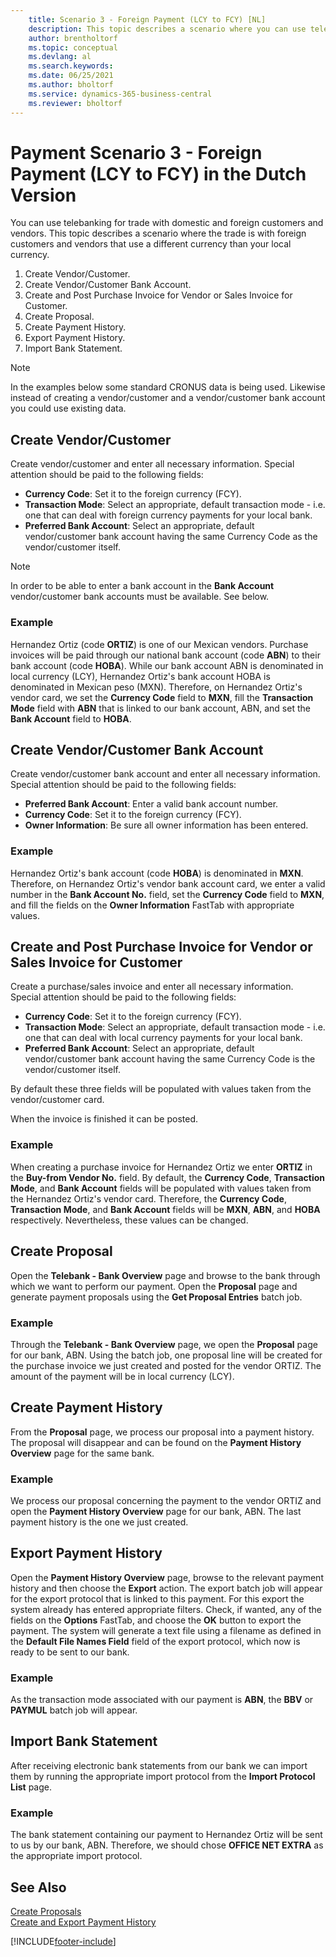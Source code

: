 ```yaml
---
    title: Scenario 3 - Foreign Payment (LCY to FCY) [NL]
    description: This topic describes a scenario where you can use telebanking for trade with domestic and foreign customers and vendors.
    author: brentholtorf
    ms.topic: conceptual
    ms.devlang: al
    ms.search.keywords:
    ms.date: 06/25/2021
    ms.author: bholtorf
    ms.service: dynamics-365-business-central
    ms.reviewer: bholtorf
---
```

# Payment Scenario 3 - Foreign Payment (LCY  to FCY) in the Dutch Version
You can use telebanking for trade with domestic and foreign customers and vendors. This topic describes a scenario where the trade is with foreign customers and vendors that use a different currency than your local currency.  

1.  Create Vendor/Customer.  
2.  Create Vendor/Customer Bank Account.  
3.  Create and Post Purchase Invoice for Vendor or Sales Invoice for Customer.  
4.  Create Proposal.  
5.  Create Payment History.  
6.  Export Payment History.  
7.  Import Bank Statement.  

> [!NOTE]  
>  In the examples below some standard CRONUS data is being used. Likewise instead of creating a vendor/customer and a vendor/customer bank account you could use existing data.  

## Create Vendor/Customer  
 Create vendor/customer and enter all necessary information. Special attention should be paid to the following fields:  

- **Currency Code**: Set it to the foreign currency (FCY).  
- **Transaction Mode**: Select an appropriate, default transaction mode - i.e. one that can deal with foreign currency payments for your local bank.  
- **Preferred Bank Account**: Select an appropriate, default vendor/customer bank account having the same Currency Code as the vendor/customer itself.  

> [!NOTE]  
>  In order to be able to enter a bank account in the **Bank Account** vendor/customer bank accounts must be available. See below.  

### Example  
Hernandez Ortiz (code **ORTIZ**) is one of our Mexican vendors. Purchase invoices will be paid through our national bank account (code **ABN**) to their bank account (code **HOBA**). While our bank account ABN is denominated in local currency (LCY), Hernandez Ortiz's bank account HOBA is denominated in Mexican peso (MXN). Therefore, on Hernandez Ortiz's vendor card, we set the **Currency Code** field to **MXN**, fill the **Transaction Mode** field with **ABN** that is linked to our bank account, ABN, and set the **Bank Account** field to **HOBA**.  

## Create Vendor/Customer Bank Account  
Create vendor/customer bank account and enter all necessary information. Special attention should be paid to the following fields:  

- **Preferred Bank Account**: Enter a valid bank account number.  
- **Currency Code**: Set it to the foreign currency (FCY).  
- **Owner Information**: Be sure all owner information has been entered.  

### Example  
Hernandez Ortiz's bank account (code **HOBA**) is denominated in **MXN**. Therefore, on Hernandez Ortiz's vendor bank account card, we enter a valid number in the **Bank Account No.** field, set the **Currency Code** field to **MXN**, and fill the fields on the **Owner Information** FastTab with appropriate values.  

## Create and Post Purchase Invoice for Vendor or Sales Invoice for Customer  
Create a purchase/sales invoice and enter all necessary information. Special attention should be paid to the following fields:  

- **Currency Code**: Set it to the foreign currency (FCY).  
- **Transaction Mode**: Select an appropriate, default transaction mode - i.e. one that can deal with local currency payments for your local bank.  
- **Preferred Bank Account**: Select an appropriate, default vendor/customer bank account having the same Currency Code is the vendor/customer itself.  

By default these three fields will be populated with values taken from the vendor/customer card.  

When the invoice is finished it can be posted.  

### Example  
When creating a purchase invoice for Hernandez Ortiz we enter **ORTIZ** in the **Buy-from Vendor No.** field. By default, the **Currency Code**, **Transaction Mode**, and **Bank Account** fields will be populated with values taken from the Hernandez Ortiz's vendor card. Therefore, the **Currency Code**, **Transaction Mode**, and **Bank Account** fields will be **MXN**, **ABN**, and **HOBA** respectively. Nevertheless, these values can be changed.  

## Create Proposal  
Open the **Telebank - Bank Overview** page and browse to the bank through which we want to perform our payment. Open the **Proposal** page and generate payment proposals using the **Get Proposal Entries** batch job.  

### Example  
Through the **Telebank - Bank Overview** page, we open the **Proposal** page for our bank, ABN. Using the batch job, one proposal line will be created for the purchase invoice we just created and posted for the vendor ORTIZ. The amount of the payment will be in local currency (LCY).  

## Create Payment History  
From the **Proposal** page, we process our proposal into a payment history. The proposal will disappear and can be found on the **Payment History Overview** page for the same bank.  

### Example  
We process our proposal concerning the payment to the vendor ORTIZ and open the **Payment History Overview** page for our bank, ABN. The last payment history is the one we just created.  

## Export Payment History  
Open the **Payment History Overview** page, browse to the relevant payment history and then choose the **Export** action. The export batch job will appear for the export protocol that is linked to this payment. For this export the system already has entered appropriate filters. Check, if wanted, any of the fields on the **Options** FastTab, and choose the **OK** button to export the payment. The system will generate a text file using a filename as defined in the **Default File Names Field** field of the export protocol, which now is ready to be sent to our bank.  

### Example  
As the transaction mode associated with our payment is **ABN**, the **BBV** or **PAYMUL** batch job will appear.  

## Import Bank Statement  
After receiving electronic bank statements from our bank we can import them by running the appropriate import protocol from the **Import Protocol List** page.  

### Example  
The bank statement containing our payment to Hernandez Ortiz will be sent to us by our bank, ABN. Therefore, we should chose **OFFICE NET EXTRA** as the appropriate import protocol.  

## See Also  
 [Create Proposals](how-to-create-proposals.md)   
 [Create and Export Payment History](how-to-create-and-export-payment-history.md)


[!INCLUDE[footer-include](../../includes/footer-banner.md)]
